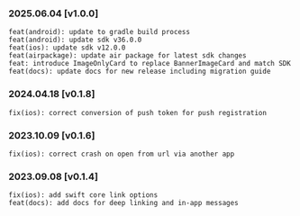 ### 2025.06.04 [v1.0.0]

```
feat(android): update to gradle build process 
feat(android): update sdk v36.0.0
feat(ios): update sdk v12.0.0
feat(airpackage): update air package for latest sdk changes
feat: introduce ImageOnlyCard to replace BannerImageCard and match SDK
feat(docs): update docs for new release including migration guide
```

### 2024.04.18 [v0.1.8]

```
fix(ios): correct conversion of push token for push registration
```

### 2023.10.09 [v0.1.6]

```
fix(ios): correct crash on open from url via another app
```

### 2023.09.08 [v0.1.4]

```
fix(ios): add swift core link options
feat(docs): add docs for deep linking and in-app messages
```


